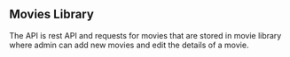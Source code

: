 **Movies Library**
----
The API is rest API and requests for movies that are stored in movie library where admin can add new movies and edit the details of a movie.


